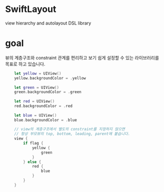 # SwiftLayout
view hierarchy and autolayout DSL library

# goal
뷰의 계층구조와 constraint 관계를 편리하고 보기 쉽게 설정할 수 있는 라이브러리를 목표로 하고 있습니다.

```swift
    let yellow = UIView()
    yellow.backgroundColor = .yellow
    
    let green = UIView()
    green.backgroundColor = .green
    
    let red = UIView()
    red.backgroundColor = .red
    
    let blue = UIView()
    blue.backgroundColor = .blue
    
    // view의 계층구조에서 별도의 constraint를 지정하지 않으면 
    // 항상 부모뷰의 top, bottom, leading, parent에 붙습니다.
    view {
        if flag {
            yellow {
                green
            }
        } else {
            red {
                blue
            }
        }
    }
```

